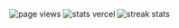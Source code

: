 <p align="center">
	<img src="https://komarev.com/ghpvc/?username=maaike-slt&color=aad100&style=for-the-badge" alt="page views">
	<img src="https://github-readme-stats.vercel.app/api?username=maaike-slt&show_icons=true&count_private=true&include_all_commits=true&theme=merko&hide_border=true" alt="stats vercel" />
	<img src="https://github-readme-streak-stats.herokuapp.com?user=maaike-slt&theme=merko&hide_border=true&date_format=j%20M%5B%20Y%5D" alt="streak stats" />
</p>

<!--
**maaike-slt/maaike-slt** is a ✨ _special_ ✨ repository because its `README.md` (this file) appears on your GitHub profile.

Here are some ideas to get you started:

- 🔭 I’m currently working on ...
- 🌱 I’m currently learning ...
- 👯 I’m looking to collaborate on ...
- 🤔 I’m looking for help with ...
- 💬 Ask me about ...
- 📫 How to reach me: ...
- 😄 Pronouns: ...
- ⚡ Fun fact: ...
-->
